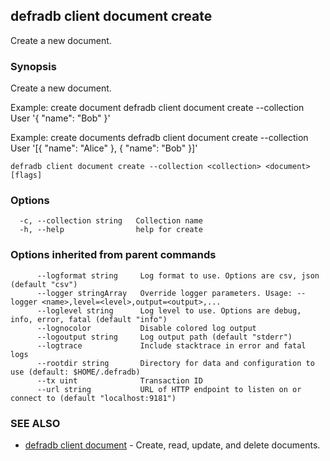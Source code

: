 ## defradb client document create

Create a new document.

### Synopsis

Create a new document.

Example: create document
  defradb client document create --collection User '{ "name": "Bob" }'

Example: create documents
  defradb client document create --collection User '[{ "name": "Alice" }, { "name": "Bob" }]'
		

```
defradb client document create --collection <collection> <document> [flags]
```

### Options

```
  -c, --collection string   Collection name
  -h, --help                help for create
```

### Options inherited from parent commands

```
      --logformat string     Log format to use. Options are csv, json (default "csv")
      --logger stringArray   Override logger parameters. Usage: --logger <name>,level=<level>,output=<output>,...
      --loglevel string      Log level to use. Options are debug, info, error, fatal (default "info")
      --lognocolor           Disable colored log output
      --logoutput string     Log output path (default "stderr")
      --logtrace             Include stacktrace in error and fatal logs
      --rootdir string       Directory for data and configuration to use (default: $HOME/.defradb)
      --tx uint              Transaction ID
      --url string           URL of HTTP endpoint to listen on or connect to (default "localhost:9181")
```

### SEE ALSO

* [defradb client document](defradb_client_document.md)	 - Create, read, update, and delete documents.

